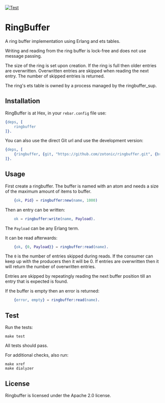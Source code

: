 [![Test](https://github.com/zotonic/ringbuffer/workflows/Test/badge.svg)](https://github.com/zotonic/ringbuffer/actions?query=workflow%3ATest)

RingBuffer
==========

A ring buffer implementation using Erlang and ets tables.

Writing and reading from the ring buffer is lock-free and
does not use message passing.

The size of the ring is set upon creation. If the ring is full
then older entries are overwritten. Overwritten entries are skipped
when reading the next entry. The number of skipped entries is
returned.

The ring's ets table is owned by a process managed by the ringbuffer_sup.

## Installation

RingBuffer is at Hex, in your `rebar.config` file use:

```erlang
{deps, [
    ringbuffer
]}.
```

You can also use the direct Git url and use the development version:

```erlang
{deps, [
    {ringbuffer, {git, "https://github.com/zotonic/ringbuffer.git", {branch, "main"}}}
]}.
```

## Usage

First create a ringbuffer. The buffer is named with an atom
and needs a size of the maximum amount of items to buffer.

```erlang
    {ok, Pid} = ringbuffer:new(name, 1000)
```

Then an entry can be written:

```erlang
    ok = ringbuffer:write(name, Payload).
```

The `Payload` can be any Erlang term.


It can be read afterwards:

```erlang
    {ok, {0, Payload}} = ringbuffer:read(name).
```

The `0` is the number of entries skipped during reads. If the consumer
can keep up with the producers then it will be 0. If entries are overwritten
then it will return the number of overwritten entries.

Entries are skipped by repeatingly reading the next buffer position till
an entry that is expected is found.

If the buffer is empty then an error is returned:

```erlang
    {error, empty} = ringbuffer:read(name).
```

## Test

Run the tests:

```
make test
```

All tests should pass.

For additional checks, also run:

```
make xref
make dialyzer
```

## License

Ringbuffer is licensed under the Apache 2.0 license.
